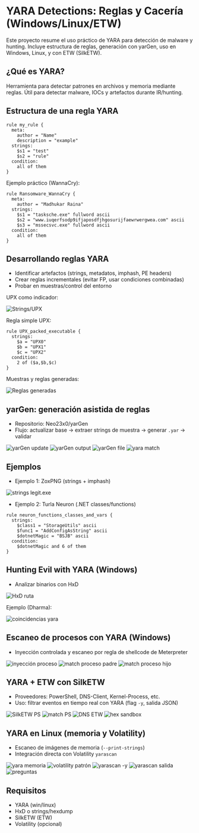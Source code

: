 # YARA Detections: Reglas y Cacería (Windows/Linux/ETW)

Este proyecto resume el uso práctico de YARA para detección de malware y hunting. Incluye estructura de reglas, generación con yarGen, uso en Windows, Linux, y con ETW (SilkETW).

## ¿Qué es YARA?
Herramienta para detectar patrones en archivos y memoria mediante reglas. Útil para detectar malware, IOCs y artefactos durante IR/hunting.


## Estructura de una regla YARA
```yara
rule my_rule {
  meta:
    author = "Name"
    description = "example"
  strings:
    $s1 = "test"
    $s2 = "rule"
  condition:
    all of them
}
```

Ejemplo práctico (WannaCry):
```yara
rule Ransomware_WannaCry {
  meta:
    author = "Madhukar Raina"
  strings:
    $s1 = "tasksche.exe" fullword ascii
    $s2 = "www.iuqerfsodp9ifjaposdfjhgosurijfaewrwergwea.com" ascii
    $s3 = "mssecsvc.exe" fullword ascii
  condition:
    all of them
}
```

## Desarrollando reglas YARA
- Identificar artefactos (strings, metadatos, imphash, PE headers)
- Crear reglas incrementales (evitar FP, usar condiciones combinadas)
- Probar en muestras/control del entorno

UPX como indicador:

![Strings/UPX](./images/Pasted%20image%2020250805085837.png)

Regla simple UPX:
```yara
rule UPX_packed_executable {
  strings:
    $a = "UPX0"
    $b = "UPX1"
    $c = "UPX2"
  condition:
    2 of ($a,$b,$c)
}
```

Muestras y reglas generadas:

![Reglas generadas](./images/Pasted%20image%2020250805090208.png)

## yarGen: generación asistida de reglas
- Repositorio: Neo23x0/yarGen
- Flujo: actualizar base → extraer strings de muestra → generar `.yar` → validar

![yarGen update](./images/Pasted%20image%2020250805094538.png)
![yarGen output](./images/Pasted%20image%2020250805094908.png)
![yarGen file](./images/Pasted%20image%2020250805094951.png)
![yara match](./images/Pasted%20image%2020250805095157.png)

## Ejemplos
- Ejemplo 1: ZoxPNG (strings + imphash)

![strings legit.exe](./images/Pasted%20image%2020250805095451.png)

- Ejemplo 2: Turla Neuron (.NET classes/functions)
```yara
rule neuron_functions_classes_and_vars {
  strings:
    $class1 = "StorageUtils" ascii
    $func1 = "AddConfigAsString" ascii
    $dotnetMagic = "BSJB" ascii
  condition:
    $dotnetMagic and 6 of them
}
```

## Hunting Evil with YARA (Windows)
- Analizar binarios con HxD

![HxD ruta](./images/Pasted%20image%2020250805115708.png)


Ejemplo (Dharma):

![coincidencias yara](./images/Pasted%20image%2020250805120349.png)

## Escaneo de procesos con YARA (Windows)
- Inyección controlada y escaneo por regla de shellcode de Meterpreter

![inyección proceso](./images/Pasted%20image%2020250805121216.png)
![match proceso padre](./images/Pasted%20image%2020250805121940.png)
![match proceso hijo](./images/Pasted%20image%2020250805122307.png)

## YARA + ETW con SilkETW
- Proveedores: PowerShell, DNS-Client, Kernel-Process, etc.
- Uso: filtrar eventos en tiempo real con YARA (flag `-y`, salida JSON)

![SilkETW PS](./images/Pasted%20image%2020250805123645.png)
![match PS](./images/Pasted%20image%2020250805124450.png)
![DNS ETW](./images/Pasted%20image%2020250805124944.png)
![hex sandbox](./images/Pasted%20image%2020250805125253.png)

## YARA en Linux (memoria y Volatility)
- Escaneo de imágenes de memoria (`--print-strings`)
- Integración directa con Volatility `yarascan`

![yara memoria](./images/Pasted%20image%2020250806101228.png)
![volatility patrón](./images/Pasted%20image%2020250806101723.png)
![yarascan -y](./images/Pasted%20image%2020250806102218.png)
![yarascan salida](./images/Pasted%20image%2020250806102517.png)
![preguntas](./images/Pasted%20image%2020250806102913.png)


## Requisitos
- YARA (win/linux)
- HxD o strings/hexdump
- SilkETW (ETW)
- Volatility (opcional)

